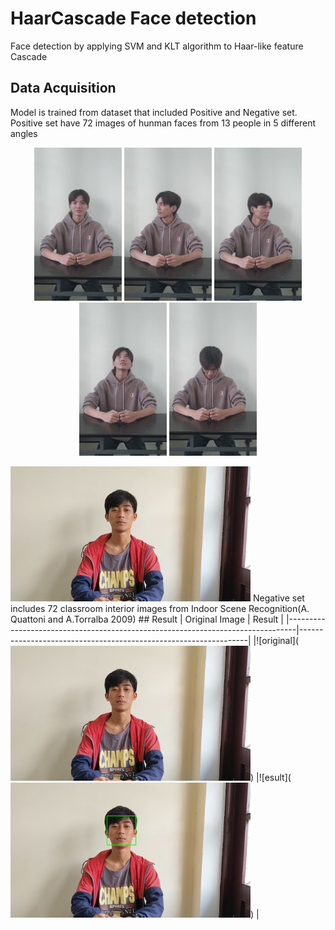 # HaarCascade Face detection
 Face detection by applying SVM and KLT algorithm to Haar-like feature Cascade
## Data Acquisition
Model is trained from dataset that included Positive and Negative set. Positive set have 72 images of hunman faces from 13 people in 5 different angles

<p align="center">
<img src="https://github.com/HuyNNQ-127/HaarCascade-Face-detection/blob/main/assets/khanhduong0.png" width="140" height="245">  <img src="https://github.com/HuyNNQ-127/HaarCascade-Face-detection/blob/main/assets/khanhduong1.png" width="140" height="245">  <img src="https://github.com/HuyNNQ-127/HaarCascade-Face-detection/blob/main/assets/khanhduong2.png" width="140" height="245">  <img src="https://github.com/HuyNNQ-127/HaarCascade-Face-detection/blob/main/assets/khanhduong3.png" width="140" height="245">  <img src="https://github.com/HuyNNQ-127/HaarCascade-Face-detection/blob/main/assets/khanhduong4.png" width="140" height="245">
</p>
<img src="https://github.com/HuyNNQ-127/HaarCascade-Face-detection/blob/main/assets/tiennhat0.png" width="384" height="216">
Negative set includes 72 classroom interior images from Indoor Scene Recognition(A. Quattoni and A.Torralba 2009)
## Result
|  Original Image                                                                |  Result                                                         | 
|--------------------------------------------------------------------------------|-----------------------------------------------------------------|
|![original](<img src="https://github.com/HuyNNQ-127/HaarCascade-Face-detection/blob/main/assets/tiennhat0.png" width="384" height="216">) |![esult](<img src="https://github.com/HuyNNQ-127/HaarCascade-Face-detection/blob/main/assets/tagged_tiennhat0.png" width="384" height="216">)  |
